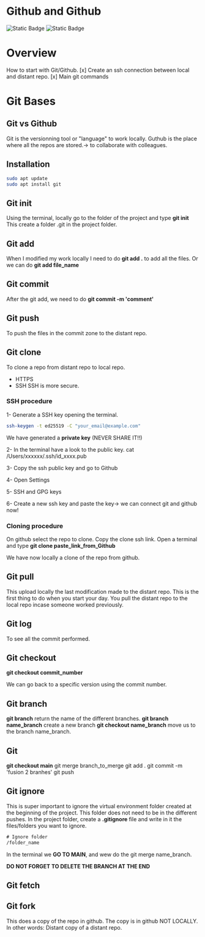 # Github and Github 

![Static Badge](https://img.shields.io/badge/Git_Github-red) 
![Static Badge](https://img.shields.io/badge/Terminal-white)


# Overview
How to start with Git/Github.
[x] Create an ssh connection between local and distant repo.
[x] Main git commands



# Git Bases

## Git vs Github

Git is the versionning tool or "language" to work locally.
Guthub is the place where all the repos are stored.-> to collaborate with colleagues.

## Installation
```bash
sudo apt update
sudo apt install git
```

## Git init
Using the terminal, locally go to the folder of the project and type **git init**
This create a folder .git in the project folder.

## Git add 
When I modified my work locally I need to do **git add .** to add all the files.
Or we can do **git add file_name**

## Git commit

After the git add, we need to do **git commit -m 'comment'**

## Git push
To push the files in the commit zone to the distant repo.


## Git clone
To clone a repo from distant repo to local repo.
- HTTPS
- SSH
SSH is more secure.
### SSH procedure
1- Generate a SSH key opening the terminal.
  
  ```bash
ssh-keygen -t ed25519 -C "your_email@example.com"
```

We have generated a **private key** (NEVER SHARE IT!!)

2- In the terminal have a look to the public key.
  cat /Users/xxxxxx/.ssh/id_xxxx.pub

3- Copy the ssh public key and go to Github

4- Open Settings

5- SSH and GPG keys

6- Create a new ssh key and paste the key-> we can connect git and github now!

### Cloning procedure
On github select the repo to clone. Copy the clone ssh link.
Open a terminal and type **git clone paste_link_from_Github**

We have now locally a clone of the repo from github.


## Git pull
This upload locally the last modification made to the distant repo.
This is the first thing to do when you start your day. You pull the distant repo to the local repo incase someone worked previously.

## Git log
To see all the commit performed.

## Git checkout
**git checkout commit_number** 

We can go back to a specific version using the commit number.


## Git branch
**git branch** return the name of the different branches.
**git branch name_branch** create a new branch 
**git checkout name_branch** move us to the branch name_branch.

## Git 
**git checkout main**
git merge branch_to_merge
git add .
git commit -m 'fusion 2 branhes'
git push

## Git ignore
This is super important to ignore the virtual environment folder created at the beginning of the project. This folder does not need to be in the different pushes.
In the project folder, create a **.gitignore** file and write in it the files/folders you want to ignore.

```txt
# Ignore folder
/folder_name
```

In the terminal we **GO TO MAIN**, and wew do the git merge name_branch.

**DO NOT FORGET TO DELETE THE BRANCH AT THE END**


## Git fetch




## Git fork
This does a copy of the repo in github. The copy is in github NOT LOCALLY.
In other words:
Distant copy of a distant repo.

